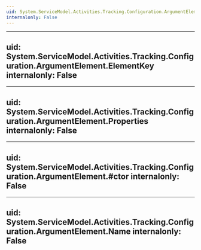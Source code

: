 ```yaml
---
uid: System.ServiceModel.Activities.Tracking.Configuration.ArgumentElement
internalonly: False
---
```


---
uid: System.ServiceModel.Activities.Tracking.Configuration.ArgumentElement.ElementKey
internalonly: False
---

---
uid: System.ServiceModel.Activities.Tracking.Configuration.ArgumentElement.Properties
internalonly: False
---

---
uid: System.ServiceModel.Activities.Tracking.Configuration.ArgumentElement.#ctor
internalonly: False
---

---
uid: System.ServiceModel.Activities.Tracking.Configuration.ArgumentElement.Name
internalonly: False
---
